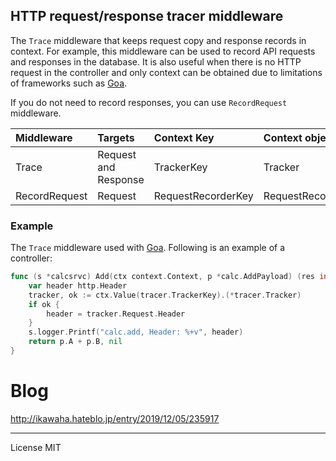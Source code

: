 HTTP request/response tracer middleware
---

The `Trace` middleware that keeps request copy and response records in context.
For example, this middleware can be used to record API requests and responses in the database. 
It is also useful when there is no HTTP request in the controller and 
only context can be obtained due to limitations of frameworks such as [Goa](https://goa.design).

If you do not need to record responses, you can use `RecordRequest` middleware.

|Middleware| Targets| Context Key| Context object |
|:---|:---|:---|:---|
|Trace| Request and Response| TrackerKey | Tracker |
|RecordRequest| Request| RequestRecorderKey| RequestRecorder|


### Example

The `Trace` middleware used with [Goa](https://goa.design). Following is an example of a controller:

```go
func (s *calcsrvc) Add(ctx context.Context, p *calc.AddPayload) (res int, err error) {
	var header http.Header
	tracker, ok := ctx.Value(tracer.TrackerKey).(*tracer.Tracker)
	if ok {
		header = tracker.Request.Header
	}
	s.logger.Printf("calc.add, Header: %+v", header)
	return p.A + p.B, nil
}
```

# Blog
http://ikawaha.hateblo.jp/entry/2019/12/05/235917

___

License MIT
